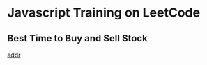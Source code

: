 # Javascript Training on LeetCode

## Best Time to Buy and Sell Stock
[addr](https://leetcode.cn/problems/best-time-to-buy-and-sell-stock/description/?envType=study-plan-v2&envId=top-interview-150)
